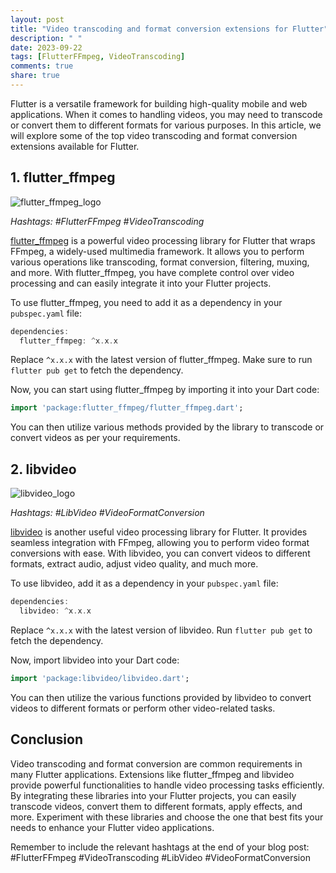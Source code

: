 ```yaml
---
layout: post
title: "Video transcoding and format conversion extensions for Flutter"
description: " "
date: 2023-09-22
tags: [FlutterFFmpeg, VideoTranscoding]
comments: true
share: true
---
```


Flutter is a versatile framework for building high-quality mobile and web applications. When it comes to handling videos, you may need to transcode or convert them to different formats for various purposes. In this article, we will explore some of the top video transcoding and format conversion extensions available for Flutter. 

## 1. flutter_ffmpeg

![flutter_ffmpeg_logo](https://example.com/flutter_ffmpeg_logo.png)

*Hashtags: #FlutterFFmpeg #VideoTranscoding*

[flutter_ffmpeg](https://github.com/tanersener/flutter-ffmpeg) is a powerful video processing library for Flutter that wraps FFmpeg, a widely-used multimedia framework. It allows you to perform various operations like transcoding, format conversion, filtering, muxing, and more. With flutter_ffmpeg, you have complete control over video processing and can easily integrate it into your Flutter projects.

To use flutter_ffmpeg, you need to add it as a dependency in your `pubspec.yaml` file:

```dart
dependencies:
  flutter_ffmpeg: ^x.x.x
```

Replace `^x.x.x` with the latest version of flutter_ffmpeg. Make sure to run `flutter pub get` to fetch the dependency.

Now, you can start using flutter_ffmpeg by importing it into your Dart code:

```dart
import 'package:flutter_ffmpeg/flutter_ffmpeg.dart';
```

You can then utilize various methods provided by the library to transcode or convert videos as per your requirements.

## 2. libvideo

![libvideo_logo](https://example.com/libvideo_logo.png)

*Hashtags: #LibVideo #VideoFormatConversion*

[libvideo](https://github.com/dnfield/libvideo) is another useful video processing library for Flutter. It provides seamless integration with FFmpeg, allowing you to perform video format conversions with ease. With libvideo, you can convert videos to different formats, extract audio, adjust video quality, and much more.

To use libvideo, add it as a dependency in your `pubspec.yaml` file:

```dart
dependencies:
  libvideo: ^x.x.x
```

Replace `^x.x.x` with the latest version of libvideo. Run `flutter pub get` to fetch the dependency.

Now, import libvideo into your Dart code:

```dart
import 'package:libvideo/libvideo.dart';
```

You can then utilize the various functions provided by libvideo to convert videos to different formats or perform other video-related tasks.

## Conclusion

Video transcoding and format conversion are common requirements in many Flutter applications. Extensions like flutter_ffmpeg and libvideo provide powerful functionalities to handle video processing tasks efficiently. By integrating these libraries into your Flutter projects, you can easily transcode videos, convert them to different formats, apply effects, and more. Experiment with these libraries and choose the one that best fits your needs to enhance your Flutter video applications.

Remember to include the relevant hashtags at the end of your blog post: #FlutterFFmpeg #VideoTranscoding #LibVideo #VideoFormatConversion